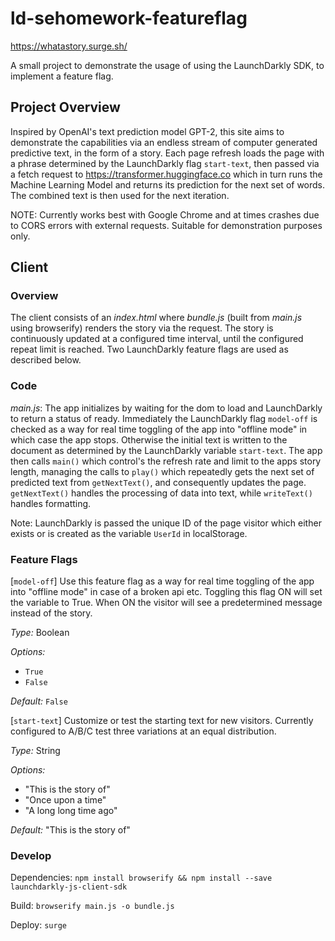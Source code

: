# ld-sehomework-featureflag
https://whatastory.surge.sh/

A small project to demonstrate the usage of using the LaunchDarkly SDK, to implement a feature flag.

## Project Overview

Inspired by OpenAI's text prediction model GPT-2, this site aims to demonstrate the capabilities via an endless stream of computer generated predictive text, in the form of a story. Each page refresh loads the page with a phrase determined by the LaunchDarkly flag `start-text`, then passed via a fetch request to https://transformer.huggingface.co which in turn runs the Machine Learning Model and returns its prediction for the next set of words. The combined text is then used for the next iteration.

NOTE: Currently works best with Google Chrome and at times crashes due to CORS errors with external requests. Suitable for demonstration purposes only.

## Client

### Overview
The client consists of an _index.html_ where _bundle.js_ (built from _main.js_ using browserify) renders the story via the request. The story is continuously updated at a configured time interval, until the configured repeat limit is reached. Two LaunchDarkly feature flags are used as described below.

### Code
_main.js_: The app initializes by waiting for the dom to load and LaunchDarkly to return a status of ready. Immediately the LaunchDarkly flag `model-off` is checked as a way for real time toggling of the app into "offline mode" in which case the app stops. Otherwise the initial text is written to the document as determined by the LaunchDarkly variable `start-text`. The app then calls `main()` which control's the refresh rate and limit to the apps story length, managing the calls to `play()` which repeatedly gets the next set of predicted text from `getNextText()`, and consequently updates the page. `getNextText()` handles the processing of data into text, while `writeText()` handles formatting.

Note: LaunchDarkly is passed the unique ID of the page visitor which either exists or is created as the variable `UserId` in localStorage.

### Feature Flags

[```model-off```]
Use this feature flag as a way for real time toggling of the app into "offline mode" in case of a broken api etc. Toggling this flag ON will set the variable to True. When ON the visitor will see a predetermined message instead of the story.

*Type:* Boolean

*Options:* 
- `True`
- `False`

*Default:* `False`

[```start-text```]
Customize or test the starting text for new visitors. Currently configured to A/B/C test three variations at an equal distribution.

*Type:* String

*Options:*
- "This is the story of"
- "Once upon a time"
- "A long long time ago"

*Default:* "This is the story of"

### Develop

Dependencies: `npm install browserify && npm install --save launchdarkly-js-client-sdk`

Build: `browserify main.js -o bundle.js`

Deploy: `surge`

